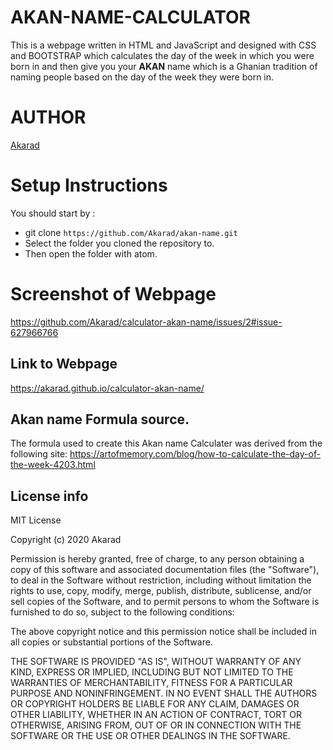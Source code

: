 # **AKAN-NAME-CALCULATOR**
This is a webpage written in HTML and JavaScript and designed with CSS and BOOTSTRAP which calculates the day of the week in which you were born in
and then give you your **AKAN** name which is a Ghanian tradition of naming people based on the day of the week they were born in.


# **AUTHOR**
[Akarad](https://github.com/Akarad)

# Setup Instructions
You should start by :
  - git clone `https://github.com/Akarad/akan-name.git`
  - Select the folder you cloned the repository to.
  - Then open the folder with atom.

# Screenshot of Webpage
https://github.com/Akarad/calculator-akan-name/issues/2#issue-627966766

## Link to Webpage
https://akarad.github.io/calculator-akan-name/


## Akan name Formula source.
The formula used to create this Akan name Calculater was derived from the following site: https://artofmemory.com/blog/how-to-calculate-the-day-of-the-week-4203.html


## License info
MIT License

Copyright (c) 2020 Akarad

Permission is hereby granted, free of charge, to any person obtaining a copy
of this software and associated documentation files (the "Software"), to deal
in the Software without restriction, including without limitation the rights
to use, copy, modify, merge, publish, distribute, sublicense, and/or sell
copies of the Software, and to permit persons to whom the Software is
furnished to do so, subject to the following conditions:

The above copyright notice and this permission notice shall be included in all
copies or substantial portions of the Software.

THE SOFTWARE IS PROVIDED "AS IS", WITHOUT WARRANTY OF ANY KIND, EXPRESS OR
IMPLIED, INCLUDING BUT NOT LIMITED TO THE WARRANTIES OF MERCHANTABILITY,
FITNESS FOR A PARTICULAR PURPOSE AND NONINFRINGEMENT. IN NO EVENT SHALL THE
AUTHORS OR COPYRIGHT HOLDERS BE LIABLE FOR ANY CLAIM, DAMAGES OR OTHER
LIABILITY, WHETHER IN AN ACTION OF CONTRACT, TORT OR OTHERWISE, ARISING FROM,
OUT OF OR IN CONNECTION WITH THE SOFTWARE OR THE USE OR OTHER DEALINGS IN THE
SOFTWARE.
